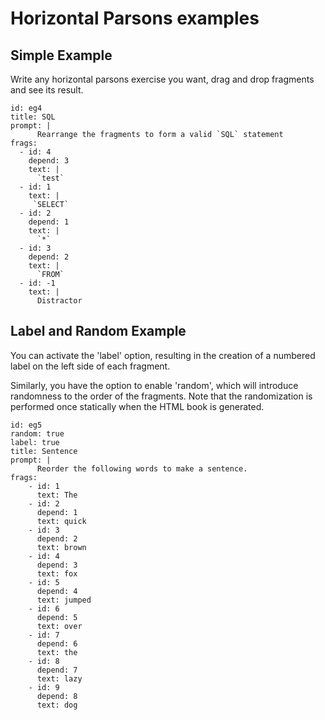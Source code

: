 # Horizontal Parsons examples

## Simple Example

Write any horizontal parsons exercise you want, drag and drop fragments and see
its result.

``` hparsons
id: eg4
title: SQL
prompt: |
      Rearrange the fragments to form a valid `SQL` statement
frags:
  - id: 4
    depend: 3
    text: |
      `test`
  - id: 1
    text: |
     `SELECT`
  - id: 2
    depend: 1
    text: |
      `*`
  - id: 3
    depend: 2
    text: |
      `FROM`
  - id: -1
    text: |
      Distractor
```

## Label and Random Example

You can activate the 'label' option, resulting in the creation of a numbered
label on the left side of each fragment.

Similarly, you have the option to enable 'random', which will introduce
randomness to the order of the fragments. Note that the randomization is
performed once statically when the HTML book is generated.

``` hparsons
id: eg5
random: true
label: true
title: Sentence
prompt: |
      Reorder the following words to make a sentence.
frags:
    - id: 1
      text: The
    - id: 2
      depend: 1
      text: quick
    - id: 3
      depend: 2
      text: brown
    - id: 4
      depend: 3
      text: fox
    - id: 5
      depend: 4
      text: jumped
    - id: 6
      depend: 5
      text: over
    - id: 7
      depend: 6
      text: the
    - id: 8
      depend: 7
      text: lazy
    - id: 9
      depend: 8
      text: dog
```
